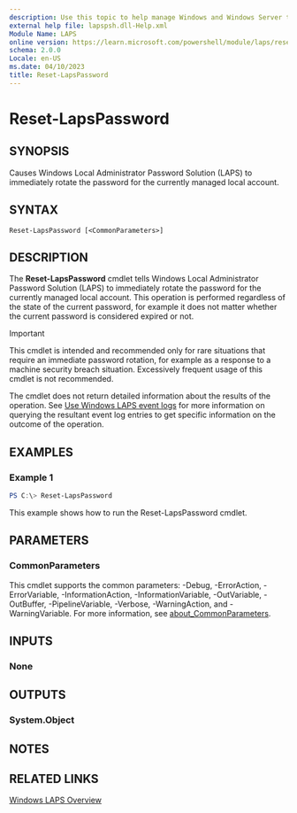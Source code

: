 ```yaml
---
description: Use this topic to help manage Windows and Windows Server technologies with Windows PowerShell.
external help file: lapspsh.dll-Help.xml
Module Name: LAPS
online version: https://learn.microsoft.com/powershell/module/laps/reset-lapspassword?view=windowsserver2022-ps&wt.mc_id=ps-gethelp
schema: 2.0.0
Locale: en-US
ms.date: 04/10/2023
title: Reset-LapsPassword
---
```


# Reset-LapsPassword

## SYNOPSIS

Causes Windows Local Administrator Password Solution (LAPS) to immediately rotate the password for
the currently managed local account.

## SYNTAX

```
Reset-LapsPassword [<CommonParameters>]
```

## DESCRIPTION

The **Reset-LapsPassword** cmdlet tells Windows Local Administrator Password Solution (LAPS) to
immediately rotate the password for the currently managed local account. This operation is performed
regardless of the state of the current password, for example it does not matter whether the current
password is considered expired or not.

> [!IMPORTANT]
> This cmdlet is intended and recommended only for rare situations that require an
> immediate password rotation, for example as a response to a machine security breach situation.
> Excessively frequent usage of this cmdlet is not recommended.

The cmdlet does not return detailed information about the results of the operation. See
[Use Windows LAPS event logs](https://go.microsoft.com/fwlink/?linkid=2234103) for more
information on querying the resultant event log entries to get specific information on the outcome
of the operation.

## EXAMPLES

### Example 1

```powershell
PS C:\> Reset-LapsPassword
```

This example shows how to run the Reset-LapsPassword cmdlet.

## PARAMETERS

### CommonParameters

This cmdlet supports the common parameters: -Debug, -ErrorAction, -ErrorVariable,
-InformationAction, -InformationVariable, -OutVariable, -OutBuffer, -PipelineVariable, -Verbose,
-WarningAction, and -WarningVariable. For more information, see
[about_CommonParameters](http://go.microsoft.com/fwlink/?LinkID=113216).

## INPUTS

### None

## OUTPUTS

### System.Object

## NOTES

## RELATED LINKS

[Windows LAPS Overview](https://go.microsoft.com/fwlink/?linkid=2233901)
